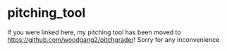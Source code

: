 # pitching_tool
If you were linked here, my pitching tool has been moved to https://github.com/woodgang2/pitchgrader! Sorry for any inconvenience
